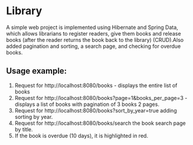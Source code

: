 # Library


A simple web project is implemented using Hibernate and Spring Data, which allows librarians
to register readers, give them
books and release books (after the reader returns
the book back to the library) (CRUD).Also added pagination and sorting, a search page, and checking for overdue books.

## Usage example:
1. Request for http://localhost:8080/books - displays the entire list of books
2. Request for http://localhost:8080/books?page=1&books_per_page=3 - displays a list of books with pagination of 3 books 2 pages.
3. Request for http://localhost:8080/books?sort_by_year=true adding sorting by year.
4. Request for http://localhost:8080/books/search the book search page by title.
5. If the book is overdue (10 days), it is highlighted in red.
